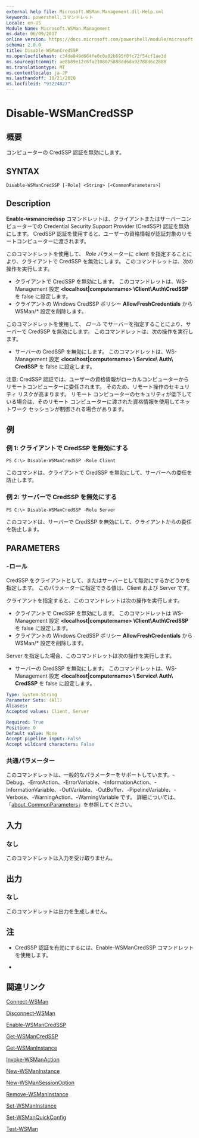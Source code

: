 ```yaml
---
external help file: Microsoft.WSMan.Management.dll-Help.xml
keywords: powershell,コマンドレット
Locale: en-US
Module Name: Microsoft.WSMan.Management
ms.date: 06/09/2017
online version: https://docs.microsoft.com/powershell/module/microsoft.wsman.management/disable-wsmancredssp?view=powershell-5.1&WT.mc_id=ps-gethelp
schema: 2.0.0
title: Disable-WSManCredSSP
ms.openlocfilehash: c34de849d664fe0c0a02b695f0fc72f54cf1ae3d
ms.sourcegitcommit: ae8b89e12c6fa2108075888dd6da92788d6c2888
ms.translationtype: MT
ms.contentlocale: ja-JP
ms.lasthandoff: 10/21/2020
ms.locfileid: "93224827"
---
```

# Disable-WSManCredSSP

## 概要
コンピューターの CredSSP 認証を無効にします。

## SYNTAX

```
Disable-WSManCredSSP [-Role] <String> [<CommonParameters>]
```

## Description
**Enable-wsmancredssp** コマンドレットは、クライアントまたはサーバーコンピューターでの Credential Security Support Provider (CredSSP) 認証を無効にします。
CredSSP 認証を使用すると、ユーザーの資格情報が認証対象のリモートコンピューターに渡されます。

このコマンドレットを使用して、 *Role* パラメーターに client を指定することにより、クライアントで CredSSP を無効にします。
このコマンドレットは、次の操作を実行します。

- クライアントで CredSSP を無効にします。 このコマンドレットは、WS-Management 設定 **\<localhost|computername\> \Client\Auth\CredSSP** を false に設定します。
- クライアントの Windows CredSSP ポリシー **AllowFreshCredentials** から WSMan/* 設定を削除します。

このコマンドレットを使用して、 *ロール* でサーバーを指定することにより、サーバーで CredSSP を無効にします。
このコマンドレットは、次の操作を実行します。

- サーバーの CredSSP を無効にします。 このコマンドレットは、WS-Management 設定 **\<localhost|computername\> \ Service\ Auth\ CredSSP** を false に設定します。

注意: CredSSP 認証では、ユーザーの資格情報がローカルコンピューターからリモートコンピューターに委任されます。
そのため、リモート操作のセキュリティ リスクが高まります。
リモート コンピューターのセキュリティが低下している場合は、そのリモート コンピューターに渡された資格情報を使用してネットワーク セッションが制御される場合があります。

## 例

### 例 1: クライアントで CredSSP を無効にする

```
PS C:\> Disable-WSManCredSSP -Role Client
```

このコマンドは、クライアントで CredSSP を無効にして、サーバーへの委任を防止します。

### 例 2: サーバーで CredSSP を無効にする

```
PS C:\> Disable-WSManCredSSP -Role Server
```

このコマンドは、サーバーで CredSSP を無効にして、クライアントからの委任を防止します。

## PARAMETERS

### -ロール
CredSSP をクライアントとして、またはサーバーとして無効にするかどうかを指定します。
このパラメーターに指定できる値は、Client および Server です。

クライアントを指定すると、このコマンドレットは次の操作を実行します。

- クライアントで CredSSP を無効にします。 このコマンドレットは WS-Management 設定 **\<localhost|computername\> \Client\Auth\CredSSP** を false に設定します。
- クライアントの Windows CredSSP ポリシー **AllowFreshCredentials** から WSMan/* 設定を削除します。

Server を指定した場合、このコマンドレットは次の操作を実行します。

- サーバーの CredSSP を無効にします。 このコマンドレットは、WS-Management 設定 **\<localhost|computername\> \ Service\ Auth\ CredSSP** を false に設定します。

```yaml
Type: System.String
Parameter Sets: (All)
Aliases:
Accepted values: Client, Server

Required: True
Position: 0
Default value: None
Accept pipeline input: False
Accept wildcard characters: False
```

### 共通パラメーター
このコマンドレットは、一般的なパラメーターをサポートしています。-Debug、-ErrorAction、-ErrorVariable、-InformationAction、-InformationVariable、-OutVariable、-OutBuffer、-PipelineVariable、-Verbose、-WarningAction、-WarningVariable です。 詳細については、「[about_CommonParameters](https://go.microsoft.com/fwlink/?LinkID=113216)」を参照してください。

## 入力

### なし
このコマンドレットは入力を受け取りません。

## 出力

### なし
このコマンドレットは出力を生成しません。

## 注

* CredSSP 認証を有効にするには、Enable-WSManCredSSP コマンドレットを使用します。

*

## 関連リンク

[Connect-WSMan](Connect-WSMan.md)

[Disconnect-WSMan](Disconnect-WSMan.md)

[Enable-WSManCredSSP](Enable-WSManCredSSP.md)

[Get-WSManCredSSP](Get-WSManCredSSP.md)

[Get-WSManInstance](Get-WSManInstance.md)

[Invoke-WSManAction](Invoke-WSManAction.md)

[New-WSManInstance](New-WSManInstance.md)

[New-WSManSessionOption](New-WSManSessionOption.md)

[Remove-WSManInstance](Remove-WSManInstance.md)

[Set-WSManInstance](Set-WSManInstance.md)

[Set-WSManQuickConfig](Set-WSManQuickConfig.md)

[Test-WSMan](Test-WSMan.md)

